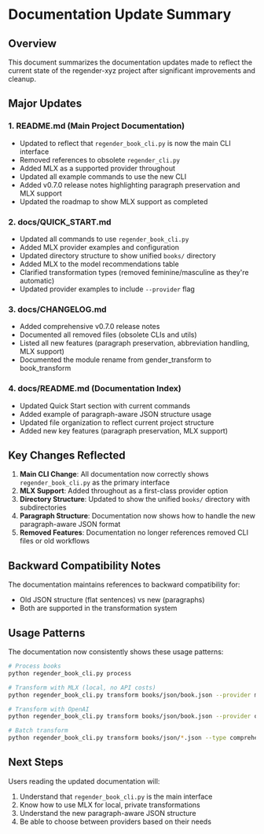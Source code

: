 # Documentation Update Summary

## Overview

This document summarizes the documentation updates made to reflect the current state of the regender-xyz project after significant improvements and cleanup.

## Major Updates

### 1. README.md (Main Project Documentation)
- Updated to reflect that `regender_book_cli.py` is now the main CLI interface
- Removed references to obsolete `regender_cli.py`
- Added MLX as a supported provider throughout
- Updated all example commands to use the new CLI
- Added v0.7.0 release notes highlighting paragraph preservation and MLX support
- Updated the roadmap to show MLX support as completed

### 2. docs/QUICK_START.md
- Updated all commands to use `regender_book_cli.py`
- Added MLX provider examples and configuration
- Updated directory structure to show unified `books/` directory
- Added MLX to the model recommendations table
- Clarified transformation types (removed feminine/masculine as they're automatic)
- Updated provider examples to include `--provider` flag

### 3. docs/CHANGELOG.md
- Added comprehensive v0.7.0 release notes
- Documented all removed files (obsolete CLIs and utils)
- Listed all new features (paragraph preservation, abbreviation handling, MLX support)
- Documented the module rename from gender_transform to book_transform

### 4. docs/README.md (Documentation Index)
- Updated Quick Start section with current commands
- Added example of paragraph-aware JSON structure usage
- Updated file organization to reflect current project structure
- Added new key features (paragraph preservation, MLX support)

## Key Changes Reflected

1. **Main CLI Change**: All documentation now correctly shows `regender_book_cli.py` as the primary interface
2. **MLX Support**: Added throughout as a first-class provider option
3. **Directory Structure**: Updated to show the unified `books/` directory with subdirectories
4. **Paragraph Structure**: Documentation now shows how to handle the new paragraph-aware JSON format
5. **Removed Features**: Documentation no longer references removed CLI files or old workflows

## Backward Compatibility Notes

The documentation maintains references to backward compatibility for:
- Old JSON structure (flat sentences) vs new (paragraphs)
- Both are supported in the transformation system

## Usage Patterns

The documentation now consistently shows these usage patterns:
```bash
# Process books
python regender_book_cli.py process

# Transform with MLX (local, no API costs)
python regender_book_cli.py transform books/json/book.json --provider mlx

# Transform with OpenAI
python regender_book_cli.py transform books/json/book.json --provider openai --model gpt-4o

# Batch transform
python regender_book_cli.py transform books/json/*.json --type comprehensive --batch
```

## Next Steps

Users reading the updated documentation will:
1. Understand that `regender_book_cli.py` is the main interface
2. Know how to use MLX for local, private transformations
3. Understand the new paragraph-aware JSON structure
4. Be able to choose between providers based on their needs